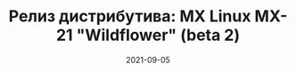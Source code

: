 ---
layout: post
title: "Релиз дистрибутива: MX Linux MX-21 \"Wildflower\" (beta 2)"
date: 2021-09-05   
---